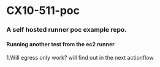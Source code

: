 # CX10-511-poc

### A self hosted runner poc example repo.

#### Running another test from the ec2 runner
1.Will egress only work? will find out in the next actionflow
